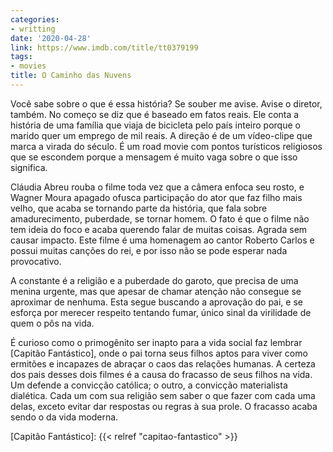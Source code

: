 ```yaml
---
categories:
- writting
date: '2020-04-28'
link: https://www.imdb.com/title/tt0379199
tags:
- movies
title: O Caminho das Nuvens
---
```


Você sabe sobre o que é essa história? Se souber me avise. Avise o diretor, também. No começo se diz que é baseado em fatos reais. Ele conta a história de uma família que viaja de bicicleta pelo país inteiro porque o marido quer um emprego de mil reais. A direção é de um vídeo-clipe que marca a virada do século. É um road movie com pontos turísticos religiosos que se escondem porque a mensagem é muito vaga sobre o que isso significa.

Cláudia Abreu rouba o filme toda vez que a câmera enfoca seu rosto, e Wagner Moura apagado ofusca participação do ator que faz filho mais velho, que acaba se tornando parte da história, que fala sobre amadurecimento, puberdade, se tornar homem. O fato é que o filme não tem ideia do foco e acaba querendo falar de muitas coisas. Agrada sem causar impacto. Este filme é uma homenagem ao cantor Roberto Carlos e possui muitas canções do rei, e por isso não se pode esperar nada provocativo.

A constante é a religião e a puberdade do garoto, que precisa de uma menina urgente, mas que apesar de chamar atenção não consegue se aproximar de nenhuma. Esta segue buscando a aprovação do pai, e se esforça por merecer respeito tentando fumar, único sinal da virilidade de quem o pôs na vida.

É curioso como o primogênito ser inapto para a vida social faz lembrar [Capitão Fantástico], onde o pai torna seus filhos aptos para viver como ermitões e incapazes de abraçar o caos das relações humanas. A certeza dos pais desses dois filmes é a causa do fracasso de seus filhos na vida. Um defende a convicção católica; o outro, a convicção materialista dialética. Cada um com sua religião sem saber o que fazer com cada uma delas, exceto evitar dar respostas ou regras à sua prole. O fracasso acaba sendo o da vida moderna.

[Capitão Fantástico]: {{< relref "capitao-fantastico" >}}

